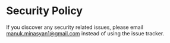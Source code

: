 # Security Policy

If you discover any security related issues, please email manuk.minasyan1@gmail.com instead of using the issue tracker.
